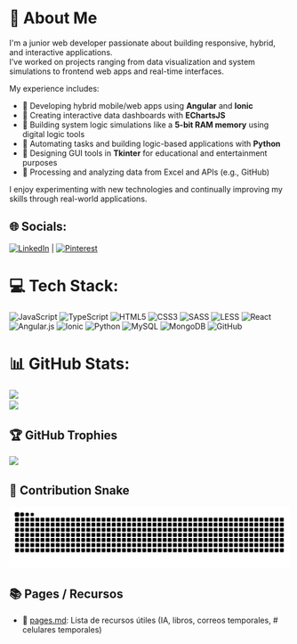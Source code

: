 # 💫 About Me

I'm a junior web developer passionate about building responsive, hybrid, and interactive applications.  
I’ve worked on projects ranging from data visualization and system simulations to frontend web apps and real-time interfaces.

My experience includes:

- 🔹 Developing hybrid mobile/web apps using **Angular** and **Ionic**
- 🔹 Creating interactive data dashboards with **EChartsJS**
- 🔹 Building system logic simulations like a **5-bit RAM memory** using digital logic tools
- 🔹 Automating tasks and building logic-based applications with **Python**
- 🔹 Designing GUI tools in **Tkinter** for educational and entertainment purposes
- 🔹 Processing and analyzing data from Excel and APIs (e.g., GitHub)

I enjoy experimenting with new technologies and continually improving my skills through real-world applications.

## 🌐 Socials:
[![LinkedIn](https://img.shields.io/badge/LinkedIn-%230077B5.svg?logo=linkedin&logoColor=white)](https://www.linkedin.com/in/juan-sebastian-martinez-lesmes-52948b234/) | [![Pinterest](https://img.shields.io/badge/Pinterest-%23E60023.svg?logo=Pinterest&logoColor=white)](https://co.pinterest.com/Lesmes_001/)

# 💻 Tech Stack:
![JavaScript](https://img.shields.io/badge/javascript-%23323330.svg?style=for-the-badge&logo=javascript&logoColor=%23F7DF1E) 
![TypeScript](https://img.shields.io/badge/typescript-%23007ACC.svg?style=for-the-badge&logo=typescript&logoColor=white) 
![HTML5](https://img.shields.io/badge/html5-%23E34F26.svg?style=for-the-badge&logo=html5&logoColor=white) 
![CSS3](https://img.shields.io/badge/css3-%231572B6.svg?style=for-the-badge&logo=css3&logoColor=white) 
![SASS](https://img.shields.io/badge/SASS-%23CC6699.svg?style=for-the-badge&logo=sass&logoColor=white) 
![LESS](https://img.shields.io/badge/LESS-%231D365D.svg?style=for-the-badge&logo=less&logoColor=white) 
![React](https://img.shields.io/badge/react-%2320232a.svg?style=for-the-badge&logo=react&logoColor=%2361DAFB) 
![Angular.js](https://img.shields.io/badge/angular.js-%23E23237.svg?style=for-the-badge&logo=angularjs&logoColor=white) 
![Ionic](https://img.shields.io/badge/ionic-%233780FF.svg?style=for-the-badge&logo=ionic&logoColor=white) 
![Python](https://img.shields.io/badge/python-%233776AB.svg?style=for-the-badge&logo=python&logoColor=white) 
![MySQL](https://img.shields.io/badge/mysql-4479A1.svg?style=for-the-badge&logo=mysql&logoColor=white) 
![MongoDB](https://img.shields.io/badge/MongoDB-%234ea94b.svg?style=for-the-badge&logo=mongodb&logoColor=white) 
![GitHub](https://img.shields.io/badge/github-%23121011.svg?style=for-the-badge&logo=github&logoColor=white)

# 📊 GitHub Stats:
![](https://github-readme-streak-stats.herokuapp.com/?user=SebastianMartinezLesmes&theme=dark&hide_border=false)  
![](https://github-readme-stats.vercel.app/api/top-langs/?username=SebastianMartinezLesmes&theme=dark&hide_border=false&include_all_commits=true&count_private=false&layout=compact)

## 🏆 GitHub Trophies
![](https://github-profile-trophy.vercel.app/?username=SebastianMartinezLesmes&theme=algolia&no-frame=true&no-bg=false&margin-w=4)

## 🐍 Contribution Snake
![snake gif](https://github.com/SebastianMartinezLesmes/SebastianMartinezLesmes/blob/output/github-contribution-grid-snake.svg)

## 📚 Pages / Recursos
- 📄 [pages.md](./pages.md): Lista de recursos útiles (IA, libros, correos temporales, # celulares temporales)

